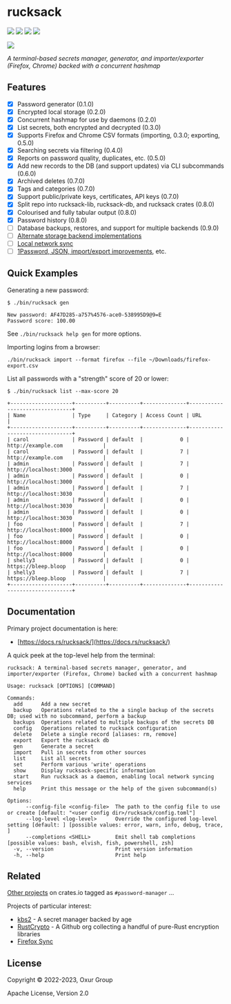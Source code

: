 # rucksack

[![][build-badge]][build]
[![][crate-badge]][crate]
[![][tag-badge]][tag]
[![][docs-badge]][docs]

[![][logo]][logo-large]

*A terminal-based secrets manager, generator, and importer/exporter (Firefox, Chrome) backed with a concurrent hashmap*

## Features

* [x] Password generator (0.1.0)
* [x] Encrypted local storage (0.2.0)
* [x] Concurrent hashmap for use by daemons (0.2.0)
* [x] List secrets, both encrypted and decrypted (0.3.0)
* [x] Supports Firefox and Chrome CSV formats (importing, 0.3.0; exporting, 0.5.0)
* [x] Searching secrets via filtering (0.4.0)
* [x] Reports on password quality, duplicates, etc. (0.5.0)
* [x] Add new records to the DB (and support updates) via CLI subcommands (0.6.0)
* [x] Archived deletes (0.7.0)
* [x] Tags and categories (0.7.0)
* [x] Support public/private keys, certificates, API keys (0.7.0)
* [x] Split repo into rucksack-lib, rucksack-db, and rucksack crates (0.8.0)
* [x] Colourised and fully tabular output (0.8.0)
* [x] Password history (0.8.0)
* [ ] Database backups, restores, and support for multiple backends (0.9.0)
* [ ] [Alternate storage backend implementations](https://github.com/oxur/rucksack/milestone/12)
* [ ] [Local network sync](https://github.com/oxur/rucksack/milestone/13)
* [ ] [1Password, JSON, import/export improvements](https://github.com/oxur/rucksack/milestone/14), etc.

## Quick Examples

Generating a new password:

```shell
$ ./bin/rucksack gen

New password: AF47D285-a757%4576-ace0-538995D9@9=E
Password score: 100.00
```

See `./bin/rucksack help gen` for more options.

Importing logins from a browser:

```shell
./bin/rucksack import --format firefox --file ~/Downloads/firefox-export.csv
```

List all passwords with a "strength" score of 20 or lower:

```shell
$ ./bin/rucksack list --max-score 20

+--------------------+----------+----------+--------------+--------------------------------+
| Name               | Type     | Category | Access Count | URL                            |
+--------------------+----------+----------+--------------+--------------------------------+
| carol              | Password | default  |            0 | http://example.com             |
| carol              | Password | default  |            7 | http://example.com             |
| admin              | Password | default  |            7 | http://localhost:3000          |
| admin              | Password | default  |            0 | http://localhost:3000          |
| admin              | Password | default  |            7 | http://localhost:3030          |
| admin              | Password | default  |            0 | http://localhost:3030          |
| admin              | Password | default  |            0 | http://localhost:3030          |
| foo                | Password | default  |            7 | http://localhost:8000          |
| foo                | Password | default  |            0 | http://localhost:8000          |
| foo                | Password | default  |            0 | http://localhost:8000          |
| shelly3            | Password | default  |            0 | https://bleep.bloop            |
| shelly3            | Password | default  |            7 | https://bleep.bloop            |
+--------------------+----------+----------+--------------+--------------------------------+
```

## Documentation

Primary project documentation is here:

* [https://docs.rs/rucksack/](https://docs.rs/rucksack/)

A quick peek at the top-level help from the terminal:

```text
rucksack: A terminal-based secrets manager, generator, and importer/exporter (Firefox, Chrome) backed with a concurrent hashmap

Usage: rucksack [OPTIONS] [COMMAND]

Commands:
  add      Add a new secret
  backup   Operations related to the a single backup of the secrets DB; used with no subcommand, perform a backup
  backups  Operations related to multiple backups of the secrets DB
  config   Operations related to rucksack configuration
  delete   Delete a single record [aliases: rm, remove]
  export   Export the rucksack db
  gen      Generate a secret
  import   Pull in secrets from other sources
  list     List all secrets
  set      Perform various 'write' operations
  show     Display rucksack-specific information
  start    Run rucksack as a daemon, enabling local network syncing services
  help     Print this message or the help of the given subcommand(s)

Options:
      --config-file <config-file>  The path to the config file to use or create [default: "<user config dir>/rucksack/config.toml"]
      --log-level <log-level>      Override the configured log-level setting [default: ] [possible values: error, warn, info, debug, trace, ]
      --completions <SHELL>        Emit shell tab completions [possible values: bash, elvish, fish, powershell, zsh]
  -v, --version                    Print version information
  -h, --help                       Print help
```

## Related

[Other projects](https://crates.io/keywords/password-manager?sort=downloads) on crates.io tagged as `#password-manager` ...

Projects of particular interest:

* [kbs2](https://github.com/woodruffw/kbs2) - A secret manager backed by age
* [RustCrypto](https://github.com/RustCrypto) - A Github org collecting a handful of pure-Rust encryption libraries
* [Firefox Sync](https://support.mozilla.org/en-US/kb/how-firefox-securely-saves-passwords)

## License

Copyright © 2022-2023, Oxur Group

Apache License, Version 2.0

[//]: ---Named-Links---

[logo]: https://raw.githubusercontent.com/oxur/rucksack/main/rucksack/resources/images/logo-v1-x250.png
[logo-large]: https://raw.githubusercontent.com/oxur/rucksack/main/rucksack/resources/images/logo-v1-x1000.png
[build]: https://github.com/oxur/rucksack/actions/workflows/cicd.yml
[build-badge]: https://github.com/oxur/rucksack/actions/workflows/cicd.yml/badge.svg
[crate]: https://crates.io/crates/rucksack
[crate-badge]: https://img.shields.io/crates/v/rucksack.svg
[docs]: https://docs.rs/rucksack/
[docs-badge]: https://img.shields.io/badge/rust-documentation-blue.svg
[tag-badge]: https://img.shields.io/github/tag/oxur/rucksack.svg
[tag]: https://github.com/oxur/rucksack/tags
